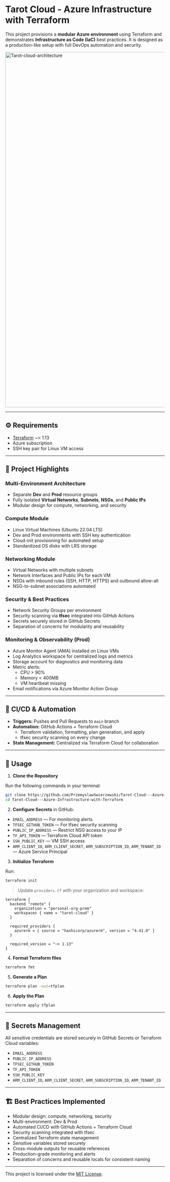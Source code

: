 # Tarot Cloud - Azure Infrastructure with Terraform

This project provisions a **modular Azure environment** using Terraform and demonstrates **Infrastructure as Code (IaC)** best practices. It is designed as a production-like setup with full DevOps automation and security.

<img width="1766" height="1120" alt="Tarot-cloud-architecture" src="https://github.com/user-attachments/assets/ec1a153d-cd18-44a0-ac47-6885e5544fc8" />

---

## ⚙️ Requirements

- [Terraform](https://developer.hashicorp.com/terraform/downloads) ~> 1.13
- Azure subscription
- SSH key pair for Linux VM access

---

## 📌 Project Highlights

### Multi-Environment Architecture
- Separate **Dev** and **Prod** resource groups
- Fully isolated **Virtual Networks**, **Subnets**, **NSGs**, and **Public IPs**
- Modular design for compute, networking, and security

### Compute Module
- Linux Virtual Machines (Ubuntu 22.04 LTS)
- Dev and Prod environments with SSH key authentication
- Cloud-init provisioning for automated setup
- Standardized OS disks with LRS storage

### Networking Module
- Virtual Networks with multiple subnets
- Network Interfaces and Public IPs for each VM
- NSGs with inbound rules (SSH, HTTP, HTTPS) and outbound allow-all
- NSG-to-subnet associations automated

### Security & Best Practices
- Network Security Groups per environment
- Security scanning via **tfsec** integrated into GitHub Actions
- Secrets securely stored in GitHub Secrets
- Separation of concerns for modularity and reusability

### Monitoring & Observability (Prod)
- Azure Monitor Agent (AMA) installed on Linux VMs
- Log Analytics workspace for centralized logs and metrics
- Storage account for diagnostics and monitoring data
- Metric alerts:
  - CPU > 90%
  - Memory < 400MB
  - VM heartbeat missing
- Email notifications via Azure Monitor Action Group

---

## 🔄 CI/CD & Automation

- **Triggers:** Pushes and Pull Requests to `main` branch
- **Automation:** GitHub Actions + Terraform Cloud
  - Terraform validation, formatting, plan generation, and apply
  - tfsec security scanning on every change
- **State Management:** Centralized via Terraform Cloud for collaboration

---

## 🚀 Usage

1. **Clone the Repository**

Run the following commands in your terminal:

```bash
git clone https://github.com/PrzemyslawSwierzewski/Tarot-Cloud---Azure-Infrastructure-with-Terraform.git
cd Tarot-Cloud---Azure-Infrastructure-with-Terraform
```

2. **Configure Secrets** in GitHub:

- `EMAIL_ADDRESS` — For monitoring alerts  
- `TFSEC_GITHUB_TOKEN` — For tfsec security scanning  
- `PUBLIC_IP_ADDRESS` — Restrict NSG access to your IP  
- `TF_API_TOKEN` — Terraform Cloud API token  
- `SSH_PUBLIC_KEY` — VM SSH access  
- `ARM_CLIENT_ID`, `ARM_CLIENT_SECRET`, `ARM_SUBSCRIPTION_ID`, `ARM_TENANT_ID` — Azure Service Principal

3. **Initialize Terraform**

Run:

```bash
terraform init
```

> Update `providers.tf` with your organization and workspace:

```hcl
terraform {
  backend "remote" {
    organization = "personal-org-prem"
    workspaces { name = "tarot-cloud" }
  }

  required_providers {
    azurerm = { source = "hashicorp/azurerm", version = "4.41.0" }
  }

  required_version = "~> 1.13"
}
```

4. **Format Terraform files**

```bash
terraform fmt
```

5. **Generate a Plan**

```bash
terraform plan -out=tfplan
```

6. **Apply the Plan**

```bash
terraform apply tfplan
```

---

## 🔑 Secrets Management

All sensitive credentials are stored securely in GitHub Secrets or Terraform Cloud variables:

- `EMAIL_ADDRESS`
- `PUBLIC_IP_ADDRESS`
- `TFSEC_GITHUB_TOKEN`  
- `TF_API_TOKEN`  
- `SSH_PUBLIC_KEY`  
- `ARM_CLIENT_ID`, `ARM_CLIENT_SECRET`, `ARM_SUBSCRIPTION_ID`, `ARM_TENANT_ID`  

---

## 🏗 Best Practices Implemented

- Modular design: compute, networking, security  
- Multi-environment: Dev & Prod  
- Automated CI/CD with GitHub Actions + Terraform Cloud  
- Security scanning integrated with tfsec  
- Centralized Terraform state management  
- Sensitive variables stored securely  
- Cross-module outputs for reusable references  
- Production-grade monitoring and alerts  
- Separation of concerns and reusable locals for consistent naming  

---

This project is licensed under the [MIT License](./LICENSE).
